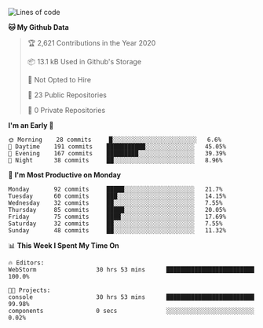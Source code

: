 
<!--START_SECTION:waka-->
![Lines of code](https://img.shields.io/badge/From%20Hello%20World%20I%27ve%20Written-1.9%20million%20lines%20of%20code-blue)

**🐱 My Github Data** 

> 🏆 2,621 Contributions in the Year 2020
 > 
> 📦 13.1 kB Used in Github's Storage 
 > 
> 🚫 Not Opted to Hire
 > 
> 📜 23 Public Repositories 
 > 
> 🔑 0 Private Repositories  
 > 
**I'm an Early 🐤** 

```text
🌞 Morning    28 commits     █░░░░░░░░░░░░░░░░░░░░░░░░   6.6% 
🌆 Daytime    191 commits    ███████████░░░░░░░░░░░░░░   45.05% 
🌃 Evening    167 commits    █████████░░░░░░░░░░░░░░░░   39.39% 
🌙 Night      38 commits     ██░░░░░░░░░░░░░░░░░░░░░░░   8.96%

```
📅 **I'm Most Productive on Monday** 

```text
Monday       92 commits     █████░░░░░░░░░░░░░░░░░░░░   21.7% 
Tuesday      60 commits     ███░░░░░░░░░░░░░░░░░░░░░░   14.15% 
Wednesday    32 commits     ██░░░░░░░░░░░░░░░░░░░░░░░   7.55% 
Thursday     85 commits     █████░░░░░░░░░░░░░░░░░░░░   20.05% 
Friday       75 commits     ████░░░░░░░░░░░░░░░░░░░░░   17.69% 
Saturday     32 commits     ██░░░░░░░░░░░░░░░░░░░░░░░   7.55% 
Sunday       48 commits     ██░░░░░░░░░░░░░░░░░░░░░░░   11.32%

```


📊 **This Week I Spent My Time On** 

```text
🔥 Editors: 
WebStorm                 30 hrs 53 mins      █████████████████████████   100.0%

🐱‍💻 Projects: 
console                  30 hrs 53 mins      █████████████████████████   99.98% 
components               0 secs              ░░░░░░░░░░░░░░░░░░░░░░░░░   0.02%

```


<!--END_SECTION:waka-->
